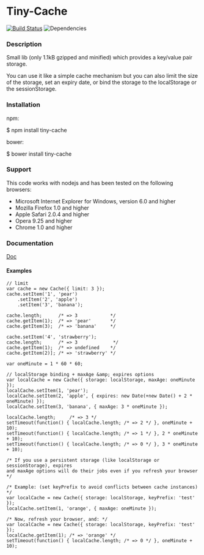 Tiny-Cache
==========

[![Build Status](https://travis-ci.org/gtournie/tiny-cache.svg?branch=master)](https://travis-ci.org/gtournie/tiny-cache) 
![Dependencies](https://david-dm.org/gtournie/tiny-cache.svg)

### Description ###

Small lib (only 1.1kB gzipped and minified) which provides a key/value pair storage.

You can use it like a simple cache mechanism but you can also limit the size of
the storage, set an expiry date, or bind the storage to the localStorage or 
the  sessionStorage.

### Installation ###

npm:

$ npm install tiny-cache

bower:

$ bower install tiny-cache

### Support ###

This code works with nodejs and has been tested on the following browsers:

* Microsoft Internet Explorer for Windows, version 6.0 and higher
* Mozilla Firefox 1.0 and higher
* Apple Safari 2.0.4 and higher
* Opera 9.25 and higher
* Chrome 1.0 and higher

### Documentation ###

[Doc](DOC.md)

#### Examples ####

    // limit
    var cache = new Cache({ limit: 3 });
    cache.setItem('1', 'pear')
        .setItem('2', 'apple')
        .setItem('3', 'banana');
    
    cache.length;      /* => 3            */
    cache.getItem(1);  /* => 'pear'       */
    cache.getItem(3);  /* => 'banana'     */
        
    cache.setItem('4', 'strawberry');
    cache.length;      /* => 3             */
    cache.getItem(1);  /* => undefined    */
    cache.getItem(2)]; /* => 'strawberry' */
    
    var oneMinute = 1 * 60 * 60;
    
    // localStorage binding + maxAge &amp; expires options
    var localCache = new Cache({ storage: localStorage, maxAge: oneMinute });
    localCache.setItem(1, 'pear');
    localCache.setItem(2, 'apple', { expires: new Date(+new Date() + 2 * oneMinute) });
    localCache.setItem(3, 'banana', { maxAge: 3 * oneMinute });
    
    localCache.length;     /* => 3 */
    setTimeout(function() { localCache.length; /* => 2 */ }, oneMinute + 10);
    setTimeout(function() { localCache.length; /* => 1 */ }, 2 * oneMinute + 10);
    setTimeout(function() { localCache.length; /* => 0 */ }, 3 * oneMinute + 10);
    
    /* If you use a persistent storage (like localStorage or sessionStorage), expires 
    and maxAge options will do their jobs even if you refresh your browser */
    
    /* Example: (set keyPrefix to avoid conflicts between cache instances) */
    var localCache = new Cache({ storage: localStorage, keyPrefix: 'test' });
    localCache.setItem(1, 'orange', { maxAge: oneMinute });
    
    /* Now, refresh your browser, and: */
    var localCache = new Cache({ storage: localStorage, keyPrefix: 'test' });
    localCache.getItem(1); /* => 'orange' */
    setTimeout(function() { localCache.length; /* => 0 */ }, oneMinute + 10);



